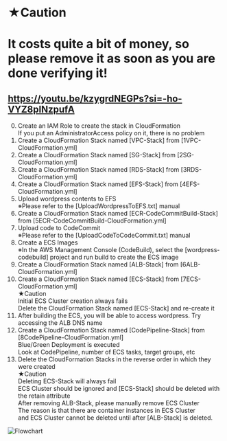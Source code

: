 # ★Caution
# It costs quite a bit of money, so please remove it as soon as you are done verifying it!

## https://youtu.be/kzygrdNEGPs?si=-ho-VYZ8pINzpufA

0. Create an IAM Role to create the stack in CloudFormation<br>
   If you put an AdministratorAccess policy on it, there is no problem
1. Create a CloudFormation Stack named [VPC-Stack] from [1VPC-CloudFormation.yml]
2. Create a CloudFormation Stack named [SG-Stack] from [2SG-CloudFormation.yml]
3. Create a CloudFormation Stack named [RDS-Stack] from [3RDS-CloudFormation.yml]
4. Create a CloudFormation Stack named [EFS-Stack] from [4EFS-CloudFormation.yml]
5. Upload wordpress contents to EFS<br>
    ※Please refer to the [UploadWordpressToEFS.txt] manual
6. Create a CloudFormation Stack named [ECR-CodeCommitBuild-Stack] from [5ECR-CodeCommitBuild-CloudFormation.yml]
7. Upload code to CodeCommit<br>
    ※Please refer to the [UploadCodeToCodeCommit.txt] manual
8. Create a ECS Images<br>
    ※In the AWS Management Console (CodeBuild), select the [wordpress-codebuild] project and run build to create the ECS image
9. Create a CloudFormation Stack named [ALB-Stack] from [6ALB-CloudFormation.yml]
10. Create a CloudFormation Stack named [ECS-Stack] from [7ECS-CloudFormation.yml]<br>
★Caution<br>
    Initial ECS Cluster creation always fails<br>
    Delete the CloudFormation Stack named [ECS-Stack] and re-create it
11. After building the ECS, you will be able to access wordpress. Try accessing the ALB DNS name
12. Create a CloudFormation Stack named [CodePipeline-Stack] from [8CodePipeline-CloudFormation.yml]<br>
    Blue/Green Deployment is executed<br>
    Look at CodePipeline, number of ECS tasks, target groups, etc
13. Delete the CloudFormation Stacks in the reverse order in which they were created<br>
★Caution<br>
    Deleting ECS-Stack will always fail<br>
    ECS Cluster should be ignored and [ECS-Stack] should be deleted with the retain attribute<br>
    After removing ALB-Stack, please manually remove ECS Cluster<br>
    The reason is that there are container instances in ECS Cluster<br>
    and ECS Cluster cannot be deleted until after [ALB-Stack] is deleted.

![Flowchart](https://github.com/Flupinochan/ECS-BlueGreenDeployment/assets/140839406/abbbb6a7-1565-4609-a620-80240a335d90)
